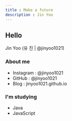 ```yaml
---
title : Make a future
description : Jin Yoo
---
```


<link rel="stylesheet" href="/assets/css/styles.css">

## Hello
Jin Yoo (유 진 | @jinyoo1021)

### About me
- Instagram : @jinyoo1021
- GitHub : @jinyoo1021
- Blog : jinyoo1021.github.io

### I'm studying
- Java
- JavaScript